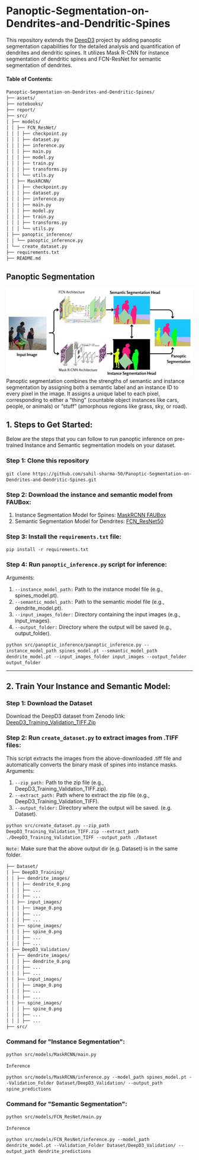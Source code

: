 # Panoptic-Segmentation-on-Dendrites-and-Dendritic-Spines
This repository extends the <a href="https://github.com/ankilab/DeepD3">DeepD3</a> project by adding panoptic segmentation capabilities for the detailed analysis and quantification of dendrites and dendritic spines. It utilizes Mask R-CNN for instance segmentation of dendritic spines and FCN-ResNet for semantic segmentation of dendrites.

#### Table of Contents:
```
Panoptic-Segmentation-on-Dendrites-and-Dendritic-Spines/
├── assets/
├── notebooks/
├── report/
├── src/
│ ├── models/
│ │ ├── FCN_ResNet/
│ │ │ ├── checkpoint.py
│ │ │ ├── dataset.py
│ │ │ ├── inference.py
│ │ │ ├── main.py
│ │ │ ├── model.py
│ │ │ ├── train.py
│ │ │ ├── transforms.py
│ │ │ └── utils.py
│ │ ├── MaskRCNN/
│ │ │ ├── checkpoint.py
│ │ │ ├── dataset.py
│ │ │ ├── inference.py
│ │ │ ├── main.py
│ │ │ ├── model.py
│ │ │ ├── train.py
│ │ │ ├── transforms.py
│ │ │ └── utils.py
│ ├── panoptic_inference/
│ │ └── panoptic_inference.py
│ └── create_dataset.py
├── requirements.txt
├── README.md
```
## Panoptic Segmentation
[![Panoptic Segmentation](assets/pipeline.jpg)]([https://www.google.com](https://viso.ai/deep-learning/panoptic-segmentation-a-basic-to-advanced-guide-2024/))
Panoptic segmentation combines the strengths of semantic and instance segmentation by assigning both a semantic label and an instance ID to every pixel in the image. It assigns a unique label to each pixel, corresponding to either a “thing” (countable object instances like cars, people, or animals) or “stuff” (amorphous regions like grass, sky, or road).


## 1. Steps to Get Started:
Below are the steps that you can follow to run panoptic inference on pre-trained Instance and Semantic segmentation models on your dataset.
### Step 1: Clone this repository
```
git clone https://github.com/sahil-sharma-50/Panoptic-Segmentation-on-Dendrites-and-Dendritic-Spines.git
```
### Step 2: Download the instance and semantic model from FAUBox:
<ol>
  <li>Instance Segmentation Model for Spines: <a href='https://faubox.rrze.uni-erlangen.de/getlink/fiEfTXy8DJhqCzCksmgiC6/spines_model.pt'>MaskRCNN FAUBox</a></li>
  <li>Semantic Segmentation Model for Dendrites: <a href='https://faubox.rrze.uni-erlangen.de/getlink/fi7iUL8cVWUsA5w9ZFLj2A/dendrite_model.pt'>FCN_ResNet50</a></li>
</ol>

### Step 3: Install the `requirements.txt` file:
```
pip install -r requirements.txt
```
### Step 4: Run `panoptic_inference.py` script for inference:
Arguments:
1. `--instance_model_path:` Path to the instance model file (e.g., spines_model.pt).
2. `--semantic_model_path:` Path to the semantic model file (e.g., dendrite_model.pt).
3. `--input_images_folder:` Directory containing the input images (e.g., input_images).
4. `--output_folder:` Directory where the output will be saved (e.g., output_folder).
```
python src/panoptic_inference/panoptic_inference.py --instance_model_path spines_model.pt --semantic_model_path dendrite_model.pt --input_images_folder input_images --output_folder output_folder
```
<hr>

## 2. Train Your Instance and Semantic Model:
### Step 1: Download the Dataset
Download the DeepD3 dataset from Zenodo link: <a href='https://zenodo.org/records/8428849/files/DeepD3_Training_Validation_TIFF.zip?download=1'>DeepD3_Training_Validation_TIFF.Zip</a> 
### Step 2: Run `create_dataset.py` to extract images from .TIFF files:
This script extracts the images from the above-downloaded .tiff file and automatically converts the binary mask of spines into instance masks.
Arguments:
1. `--zip_path:` Path to the zip file (e.g., DeepD3_Training_Validation_TIFF.zip).
2. `--extract_path:` Path where to extract the zip file (e.g., DeepD3_Training_Validation_TIFF).
3. `--output_folder:` Directory where the output will be saved. (e.g. Dataset).
```
python src/create_dataset.py --zip_path DeepD3_Training_Validation_TIFF.zip --extract_path ./DeepD3_Training_Validation_TIFF --output_path ./Dataset
```
`Note:` Make sure that the above output dir (e.g. Dataset) is in the same folder.
```
├── Dataset/
│ ├── DeepD3_Training/
│ │ ├── dendrite_images/
│ │ │ ├── dendrite_0.png
│ │ │ ├── ...
│ │ │ ├── ...
│ │ ├── input_images/
│ │ │ ├── image_0.png
│ │ │ ├── ...
│ │ │ ├── ...
│ │ ├── spine_images/
│ │ │ ├── spine_0.png
│ │ │ ├── ...
│ │ │ ├── ...
│ ├── DeepD3_Validation/
│ │ ├── dendrite_images/
│ │ │ ├── dendrite_0.png
│ │ │ ├── ...
│ │ │ ├── ...
│ │ ├── input_images/
│ │ │ ├── image_0.png
│ │ │ ├── ...
│ │ │ ├── ...
│ │ ├── spine_images/
│ │ │ ├── spine_0.png
│ │ │ ├── ...
│ │ │ ├── ...
├── src/
```
### Command for "Instance Segmentation":
```
python src/models/MaskRCNN/main.py
```
`Inference`
```
python src/models/MaskRCNN/inference.py --model_path spines_model.pt --Validation_Folder Dataset/DeepD3_Validation/ --output_path spine_predictions
```
### Command for "Semantic Segmentation":
```
python src/models/FCN_ResNet/main.py
```
`Inference`
```
python src/models/FCN_ResNet/inference.py --model_path dendrite_model.pt --Validation_Folder Dataset/DeepD3_Validation/ --output_path dendrite_predictions
```
